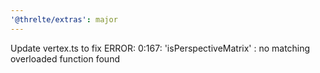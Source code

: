 ```yaml
---
'@threlte/extras': major
---
```


Update vertex.ts to fix ERROR: 0:167: 'isPerspectiveMatrix' : no matching overloaded function found
